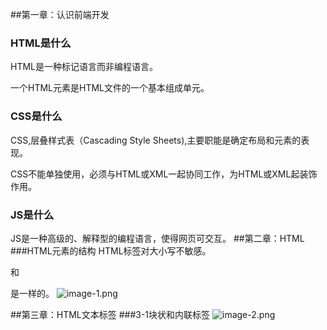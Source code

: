##第一章：认识前端开发
### HTML是什么
HTML是一种标记语言而非编程语言。

一个HTML元素是HTML文件的一个基本组成单元。

### CSS是什么
CSS,层叠样式表（Cascading Style Sheets),主要职能是确定布局和元素的表现。

CSS不能单独使用，必须与HTML或XML一起协同工作，为HTML或XML起装饰作用。

### JS是什么
JS是一种高级的、解释型的编程语言，使得网页可交互。
##第二章：HTML
###HTML元素的结构
HTML标签对大小写不敏感。<p>和<P>是一样的。
![image-1.png](./image-1.png)

##第三章：HTML文本标签
###3-1块状和内联标签
![image-2.png](./image-2.png)
